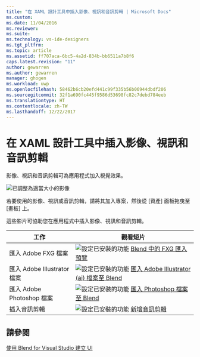 ```yaml
---
title: "在 XAML 設計工具中插入影像、視訊和音訊剪輯 | Microsoft Docs"
ms.custom: 
ms.date: 11/04/2016
ms.reviewer: 
ms.suite: 
ms.technology: vs-ide-designers
ms.tgt_pltfrm: 
ms.topic: article
ms.assetid: ff707aca-6bc5-4a2d-834b-bb6511a7b8f6
caps.latest.revision: "11"
author: gewarren
ms.author: gewarren
manager: ghogen
ms.workload: uwp
ms.openlocfilehash: 58462b6cb20efd441c99f335b56b06944dbdf206
ms.sourcegitcommit: 32f1a690fc445f9586d53698fc82c7debd784eeb
ms.translationtype: HT
ms.contentlocale: zh-TW
ms.lasthandoff: 12/22/2017
---
```

# <a name="insert-images-videos-and-audio-clips-in-xaml-designer"></a>在 XAML 設計工具中插入影像、視訊和音訊剪輯
影像、視訊和音訊剪輯可為應用程式加入視覺效果。  
  
 ![已調整為適當大小的影像](../designers/media/b5_memory_images_sized.png "b5_memory_images_sized")  
  
 若要使用的影像、視訊或音訊剪輯，請將其加入專案，然後從 [資產]  面板拖曳至 [畫板] 上。  
  
 這些影片可協助您在應用程式中插入影像、視訊和音訊剪輯。  
  
|工作|觀看短片|  
|----------|-------------------------|  
|匯入 Adobe FXG 檔案|![設定已安裝的功能](../designers/media/bldadminconsoleinitialconfigicon.PNG "BldAdminConsoleInitialConfigIcon") [Blend 中的 FXG 匯入預覽](http://www.bing.com/videos/search?q=blend%20import%20FXG%20file&qs=n&form=QBVR&pq=blend%20import%20fxg%20file&sc=0-13&sp=-1&sk=#view=detail&mid=3C733B0B50A43166C55C3C733B0B50A43166C55C)|  
|匯入 Adobe Illustrator 檔案|![設定已安裝的功能](../designers/media/bldadminconsoleinitialconfigicon.PNG "BldAdminConsoleInitialConfigIcon") [匯入 Adobe Illustrator (ai) 檔案至 Blend](http://www.bing.com/videos/search?q=add%20illustrator%20file%20to%20blend&qs=n&form=QBVR&pq=add%20illustrator%20file%20to%20blend&sc=0-0&sp=-1&sk=#view=detail&mid=FDB1B25D4DEB69D24515FDB1B25D4DEB69D24515)|  
|匯入 Adobe Photoshop 檔案|![設定已安裝的功能](../designers/media/bldadminconsoleinitialconfigicon.PNG "BldAdminConsoleInitialConfigIcon") [匯入 Photoshop 檔案至 Blend](https://www.youtube.com/watch?v=ekYyhirFKs0)|  
|插入音訊剪輯|![設定已安裝的功能](../designers/media/bldadminconsoleinitialconfigicon.PNG "BldAdminConsoleInitialConfigIcon") [新增音訊剪輯](https://www.youtube.com/watch?v=7qW9l0tmkAI&index=52&list=PLBDF977B2F1DAB358)|  
  
## <a name="see-also"></a>請參閱  
 [使用 Blend for Visual Studio 建立 UI](../designers/creating-a-ui-by-using-blend-for-visual-studio.md)
